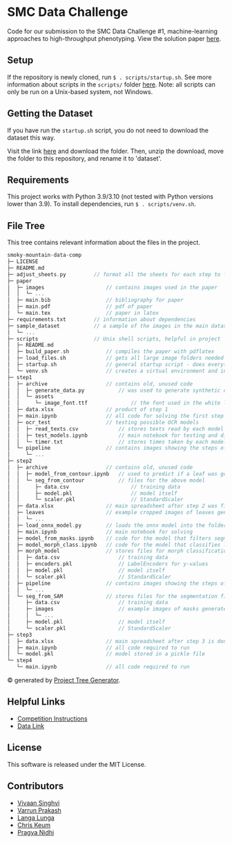 # SMC Data Challenge

Code for our submission to the SMC Data Challenge #1, machine-learning approaches to high-throughput phenotyping. View the solution paper [here](https://github.com/vivaansinghvi07/smoky-mountain-data-comp/blob/main/paper/main.pdf).

## Setup

If the repository is newly cloned, run `$ . scripts/startup.sh`. See more information about scripts in the `scripts/` folder [here](https://github.com/vivaansinghvi07/smoky-mountain-data-comp/tree/main/scripts). Note: all scripts can only be run on a Unix-based system, not Windows.

## Getting the Dataset

If you have run the `startup.sh` script, you do not need to download the dataset this way.

Visit the link [here](https://labkey.ornl.gov:8443/labkey/CBI/Martin/PUBLIC_DATA/Davis_Common_Garden_Genotypes/project-begin.view?) and download the folder. Then, unzip the download, move the folder to this repository, and rename it to 'dataset'.

## Requirements

This project works with Python 3.9/3.10 (not tested with Python versions lower than 3.9). To install dependencies, run `$ . scripts/venv.sh`.

## File Tree

This tree contains relevant information about the files in the project.

```c
smoky-mountain-data-comp
├─ LICENSE                  
├─ README.md
├─ adjust_sheets.py         // format all the sheets for each step to look nicer
├─ paper                    
│  ├─ images                    // contains images used in the paper
│  │  └─ ... 
│  ├─ main.bib                  // bibliography for paper
│  ├─ main.pdf                  // pdf of paper
│  └─ main.tex                  // paper in latex
├─ requirements.txt         // information about dependencies
├─ sample_dataset           // a sample of the images in the main dataset
│  └─ ...
├─ scripts                  // Unix shell scripts, helpful in project
│  ├─ README.md                
│  ├─ build_paper.sh            // compiles the paper with pdflatex
│  ├─ load_files.sh             // gets all large image folders needed for this code
│  ├─ startup.sh                // general startup script - does everything needed
│  └─ venv.sh                   // creates a virtual environment and installs dependencies
├─ step1                    
│  ├─ archive                   // contains old, unused code
│  │  ├─ generate_data.py           // was used to generate synthetic data for training OCR
│  │  └─ assets                     
│  │     └─ image_font.ttf              // the font used in the white label
│  ├─ data.xlsx                 // product of step 1
│  ├─ main.ipynb                // all code for solving the first step
│  ├─ ocr_test                  // testing possible OCR models
│  │  ├─ read_texts.csv             // stores texts read by each model
│  │  ├─ test_models.ipynb          // main notebook for testing and displaying the graphs
│  │  └─ timer.txt                  // stores times taken by each model
│  └─ pipeline                  // contains images showing the steps of the image augmentation pipeline
│     └─ ...
├─ step2
│  ├─ archive                   // contains old, unused code
│  │  ├─ model_from_contour.ipynb   // used to predict if a leaf was good or not from the contour itself 
│  │  └─ seg_from_contour           // files for the above model
│  │     ├─ data.csv                    // training data
│  │     ├─ model.pkl                   // model itself
│  │     └─ scaler.pkl                  // StandardScaler
│  ├─ data.xlsx                 // main spreadsheet after step 2 was finished
│  ├─ leaves                    // example cropped images of leaves generated later on in step 2
│  │  └─ ...
│  ├─ load_onnx_model.py        // loads the onnx model into the folder
│  ├─ main.ipynb                // main notebook for solving
│  ├─ model_from_masks.ipynb    // code for the model that filters segmented leaves based on leaf-ness
│  ├─ model_morph_class.ipynb   // code for the model that classifies leaf morphologies
│  ├─ morph_model               // stores files for morph classification model
│  │  ├─ data.csv                   // training data
│  │  ├─ encoders.pkl               // LabelEncoders for y-values
│  │  ├─ model.pkl                  // model itself
│  │  └─ scaler.pkl                 // StandardScaler
│  ├─ pipeline                  // contains images showing the steps of the image processing pipeline
│  │  └─ ...
│  └─ seg_from_SAM              // stores files for the segmentation filter model
│     ├─ data.csv                   // training data
│     ├─ images                     // example images of masks generated
│     │  └─ ...
│     ├─ model.pkl                  // model itself
│     └─ scaler.pkl                 // StandardScaler
├─ step3
│  ├─ data.xlsx                 // main spreadsheet after step 3 is done
│  ├─ main.ipynb                // all code required to run 
│  └─ model.pkl                 // model stored in a pickle file
└─ step4
   └─ main.ipynb                // all code required to run
```
© generated by [Project Tree Generator](https://woochanleee.github.io/project-tree-generator).

## Helpful Links

- [Competition Instructions](https://smc-datachallenge.ornl.gov/ch1_phenotyping/)
- [Data Link](https://labkey.ornl.gov:8443/labkey/CBI/Martin/PUBLIC_DATA/Davis_Common_Garden_Genotypes/project-begin.view?)

## License

This software is released under the MIT License.

## Contributors
- [Vivaan Singhvi](https://www.github.com/vivaansinghvi07)
- [Varrun Prakash](https://www.github.com/vman-lang)
- [Langa Lunga](https://www.github.com/Langali)
- [Chris Keum](https://www.github.com/chrisisbetter)
- [Pragya Nidhi](https://www.github.com/Pragya06Nidhi)

